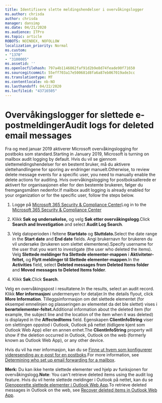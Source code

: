 ```yaml
---
title: Identifisere slette meldingshendelser i overvåkingslogger
ms.author: chrisda
author: chrisda
manager: dansimp
ms.date: 04/21/2020
ms.audience: ITPro
ms.topic: article
ROBOTS: NOINDEX, NOFOLLOW
localization_priority: Normal
ms.custom:
- "1370"
- "3100005"
ms.assetid: ''
ms.openlocfilehash: 797a4b1146862faf91d2b9e8d74feade90f71650
ms.sourcegitcommit: 55eff703a17e500681d8fa6a87eb067019ade3cc
ms.translationtype: MT
ms.contentlocale: nb-NO
ms.lasthandoff: 04/22/2020
ms.locfileid: "43716505"
---
```

# <a name="audit-logs-for-deleted-email-messages"></a><span data-ttu-id="00f52-102">Overvåkingslogger for slettede e-postmeldinger</span><span class="sxs-lookup"><span data-stu-id="00f52-102">Audit logs for deleted email messages</span></span>

<span data-ttu-id="00f52-103">Fra og med januar 2019 aktiverer Microsoft overvåkingslogging for postboks som standard.</span><span class="sxs-lookup"><span data-stu-id="00f52-103">Starting in January 2019, Microsoft is turning on mailbox audit logging by default.</span></span> <span data-ttu-id="00f52-104">Hvis du vil se gjennom slettemeldingshendelser for en bestemt bruker, må du aktivere slettehandlingene for sporing av endringer manuelt.</span><span class="sxs-lookup"><span data-stu-id="00f52-104">Otherwise, to review delete message events for a specific user, you need to manually enable the delete actions for auditing.</span></span> <span data-ttu-id="00f52-105">Hvis overvåkingslogging for postboksallerede er aktivert for organisasjonen eller for den bestemte brukeren, følger du fremgangsmåten nedenfor.</span><span class="sxs-lookup"><span data-stu-id="00f52-105">If mailbox audit logging is already enabled for your organization or for the specific user, follow the steps below.</span></span>

1. <span data-ttu-id="00f52-106">Logge på [Microsoft 365 Security & Compliance Center](https://protection.office.com/)</span><span class="sxs-lookup"><span data-stu-id="00f52-106">Log in to the [Microsoft 365 Security & Compliance Center](https://protection.office.com/)</span></span>

2. <span data-ttu-id="00f52-107">Klikk **Søk og undersøkelse,** og velg **Søk etter overvåkingslogg**.</span><span class="sxs-lookup"><span data-stu-id="00f52-107">Click **Search and Investigation** and select **Audit Log Search**.</span></span>

3. <span data-ttu-id="00f52-108">Velg datoperioden i feltene **Startdato** og **Sluttdato.**</span><span class="sxs-lookup"><span data-stu-id="00f52-108">Select the date range in the **Start date** and **End date** fields.</span></span> <span data-ttu-id="00f52-109">Angi brukernavn for brukeren du vil undersøke (brukeren som slettet elementene).</span><span class="sxs-lookup"><span data-stu-id="00f52-109">Specify username for the user that you want to investigate (the user who deleted the items).</span></span> <span data-ttu-id="00f52-110">Velg **Slettede meldinger fra Slettede elementer-mappen** i **Aktiviteter-feltet,** og **Flytt meldinger til Slettede elementer-mappen**.</span><span class="sxs-lookup"><span data-stu-id="00f52-110">In the **Activities** field, select **Deleted messages from Deleted Items folder** and **Moved messages to Deleted Items folder**.</span></span>

4. <span data-ttu-id="00f52-111">Klikk **Søk**.</span><span class="sxs-lookup"><span data-stu-id="00f52-111">Click **Search**.</span></span>

<span data-ttu-id="00f52-112">Velg en overvåkingspost i resultatene.</span><span class="sxs-lookup"><span data-stu-id="00f52-112">In the results, select an audit record.</span></span> <span data-ttu-id="00f52-113">Klikk **Mer informasjon**i undermenyen for detaljer.</span><span class="sxs-lookup"><span data-stu-id="00f52-113">In the details flyout, click **More Information**.</span></span> <span data-ttu-id="00f52-114">Tilleggsinformasjon om det slettede elementet (for eksempel emnelinjen og plasseringen av elementet da det ble slettet) vises i **berørtelementer-feltet.**</span><span class="sxs-lookup"><span data-stu-id="00f52-114">Additional information about the deleted item (for example, the subject line and the location of the item when it was deleted) is displayed in the **AffectedItems** field.</span></span> <span data-ttu-id="00f52-115">Egenskapen **ClientInfoString** viser om slettingen oppstod i Outlook, Outlook på nettet (tidligere kjent som Outlook Web App) eller en annen enhet.</span><span class="sxs-lookup"><span data-stu-id="00f52-115">The **ClientInfoString** property will show if the deletion occurred in Outlook, Outlook on the web (formerly known as Outlook Web App), or any other device.</span></span>

<span data-ttu-id="00f52-116">Hvis du vil ha mer informasjon, kan du se [Finne ut hvem som konfigurerer videresending av e-post for en postboks](https://docs.microsoft.com/office365/securitycompliance/auditing-troubleshooting-scenarios#determining-if-a-user-deleted-email-items).</span><span class="sxs-lookup"><span data-stu-id="00f52-116">For more information, see [Determining who set up email forwarding for a mailbox](https://docs.microsoft.com/office365/securitycompliance/auditing-troubleshooting-scenarios#determining-if-a-user-deleted-email-items).</span></span>

<span data-ttu-id="00f52-117">**Merk:** Du kan ikke hente slettede elementer ved hjelp av funksjonen for overvåkingslogg.</span><span class="sxs-lookup"><span data-stu-id="00f52-117">**Note**: You can't retrieve deleted items using the audit log feature.</span></span> <span data-ttu-id="00f52-118">Hvis du vil hente slettede meldinger i Outlook på nettet, kan du se [Gjenopprette slettede elementer i Outlook Web App](https://support.office.com/article/C3D8FC15-EEEF-4F1C-81DF-E27964B7EDD4).</span><span class="sxs-lookup"><span data-stu-id="00f52-118">To retrieve deleted messages in Outlook on the web, see [Recover deleted items in Outlook Web App](https://support.office.com/article/C3D8FC15-EEEF-4F1C-81DF-E27964B7EDD4).</span></span>
